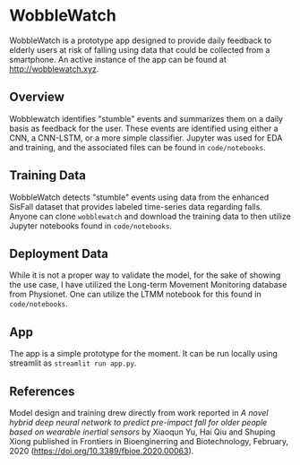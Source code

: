 # WobbleWatch
WobbleWatch is a prototype app designed to provide daily feedback to elderly users at risk of falling using data that could be collected from a smartphone. An active instance of the app can be found at http://wobblewatch.xyz. 

## Overview
Wobblewatch identifies "stumble" events and summarizes them on a daily basis as feedback for the user. These events are identified using either a CNN, a CNN-LSTM, or a more simple classifier. Jupyter was used for EDA and training, and the associated files can be found in `code/notebooks`.

## Training Data
WobbleWatch detects "stumble" events using data from the enhanced SisFall dataset that provides labeled time-series data regarding falls. Anyone can clone `wobblewatch` and download the training data to then utilize Jupyter notebooks found in `code/notebooks`. 

## Deployment Data
While it is not a proper way to validate the model, for the sake of showing the use case, I have utilized the Long-term Movement Monitoring database from Physionet. One can utilize the LTMM notebook for this found in `code/notebooks`.

## App
The app is a simple prototype for the moment. It can be run locally using streamlit as `streamlit run app.py`.

## References
Model design and training drew directly from work reported in *A novel hybrid deep neural network to predict pre-impact fall for older people based on wearable inertial sensors* by Xiaoqun Yu, Hai Qiu and Shuping Xiong published in Frontiers in Bioenginerring and Biotechnology, February, 2020 (https://doi.org/10.3389/fbioe.2020.00063).
